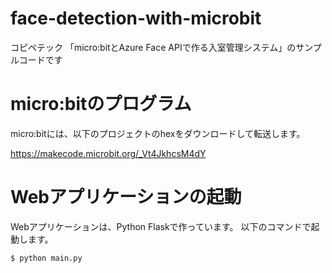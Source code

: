 # face-detection-with-microbit

コピペテック 「micro:bitとAzure Face APIで作る入室管理システム」のサンプルコードです

# micro:bitのプログラム

micro:bitには、以下のプロジェクトのhexをダウンロードして転送します。

https://makecode.microbit.org/_Vt4JkhcsM4dY

# Webアプリケーションの起動

Webアプリケーションは、Python Flaskで作っています。
以下のコマンドで起動します。

```
$ python main.py
```
